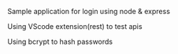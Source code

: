 Sample application for login using node & express

Using VScode extension(rest) to test apis

Using bcrypt to hash passwords
